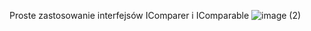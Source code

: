Proste zastosowanie interfejsów IComparer i IComparable
![image (2)](https://github.com/user-attachments/assets/d2e08bfa-a967-4eb7-afdd-5195f128a8aa)
